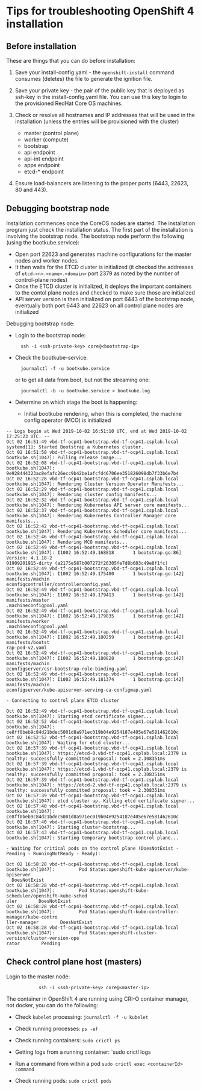 # Tips for troubleshooting OpenShift 4 installation

## Before installation

These are things that you can do before installation:

1. Save your install-config.yaml - the `openshift-install` command consumes (deletes) the file to generate the ignition file.

2. Save your private key - the pair of the public key that is deployed as ssh-key in the install-config.yaml file. You can use this key to login to the provisioned RedHat Core OS machines. 

3. Check or resolve all hostnames and IP addresses that will be used in the installation (unless the entries will be provisioned with the cluster)

	- master (control plane) 
	- worker (compute)
	- bootstrap 
	- api endpoint
	- api-int endpoint
	- apps endpoint
	- etcd-* endpoint

4. Ensure load-balancers are listening to the proper ports (6443, 22623, 80 and 443).

## Debugging bootstrap node

Installation commences once the CoreOS nodes are started. The installation program just check the installation status. The first part of the installation is involving the bootstrap node. The bootstrap node perform the following (using the bootkube.service):

- Open port 22623 and generates machine configurations for the master nodes and worker nodes. 
- It then waits for the ETCD cluster is initialized (it checked the addresses of `etcd-<n>.<name>.<domain>` port 2379 as noted by the number of control-plane nodes)
- Once the ETCD cluster is initialized, it deploys the important containers to the contol plane nodes and checked to make sure those are initialized
- API server version is then initialized on port 6443 of the bootstrap node, eventually both port 6443 and 22623 on all control plane nodes are initialized

Debugging bootstrap node:

- Login to the bootstrap node:

		ssh -i <ssh-private-key> core@<bootstrap-ip>

- Check the bootkube-service:

		journalctl -f -u bootkube.service

	or to get all data from boot, but not the streaming one:

		journalctl -b -u bootkube.service > bootkube.log 

- Determine on which stage the boot is happening:

	- Initial bootkube rendering, when this is completed, the machine config operator (MCO) is initialized 
```
-- Logs begin at Wed 2019-10-02 16:51:10 UTC, end at Wed 2019-10-02 17:25:23 UTC. --
Oct 02 16:51:49 vbd-tf-ocp41-bootstrap.vbd-tf-ocp41.csplab.local systemd[1]: Started Bootstrap a Kubernetes cluster.
Oct 02 16:51:50 vbd-tf-ocp41-bootstrap.vbd-tf-ocp41.csplab.local bootkube.sh[1047]: Pulling release image...
Oct 02 16:52:08 vbd-tf-ocp41-bootstrap.vbd-tf-ocp41.csplab.local bootkube.sh[1047]: 9e928444323ac8efafc26ecc9b42be1afcfd46706ee351826098db7f33b6e7b4
Oct 02 16:52:28 vbd-tf-ocp41-bootstrap.vbd-tf-ocp41.csplab.local bootkube.sh[1047]: Rendering Cluster Version Operator Manifests...
Oct 02 16:52:29 vbd-tf-ocp41-bootstrap.vbd-tf-ocp41.csplab.local bootkube.sh[1047]: Rendering cluster config manifests...
Oct 02 16:52:32 vbd-tf-ocp41-bootstrap.vbd-tf-ocp41.csplab.local bootkube.sh[1047]: Rendering Kubernetes API server core manifests...
Oct 02 16:52:37 vbd-tf-ocp41-bootstrap.vbd-tf-ocp41.csplab.local bootkube.sh[1047]: Rendering Kubernetes Controller Manager core manifests...
Oct 02 16:52:42 vbd-tf-ocp41-bootstrap.vbd-tf-ocp41.csplab.local bootkube.sh[1047]: Rendering Kubernetes Scheduler core manifests...
Oct 02 16:52:46 vbd-tf-ocp41-bootstrap.vbd-tf-ocp41.csplab.local bootkube.sh[1047]: Rendering MCO manifests...
Oct 02 16:52:49 vbd-tf-ocp41-bootstrap.vbd-tf-ocp41.csplab.local bootkube.sh[1047]: I1002 16:52:49.168818       1 bootstrap.go:86] Version: 4.1.18-2
01909201915-dirty (a2175e587b007272f26305fe7d8b603c49e8f1fc)
Oct 02 16:52:49 vbd-tf-ocp41-bootstrap.vbd-tf-ocp41.csplab.local bootkube.sh[1047]: I1002 16:52:49.175400       1 bootstrap.go:142] manifests/machin
econfigcontroller/controllerconfig.yaml
Oct 02 16:52:49 vbd-tf-ocp41-bootstrap.vbd-tf-ocp41.csplab.local bootkube.sh[1047]: I1002 16:52:49.179413       1 bootstrap.go:142] manifests/master
.machineconfigpool.yaml
Oct 02 16:52:49 vbd-tf-ocp41-bootstrap.vbd-tf-ocp41.csplab.local bootkube.sh[1047]: I1002 16:52:49.179835       1 bootstrap.go:142] manifests/worker
.machineconfigpool.yaml
Oct 02 16:52:49 vbd-tf-ocp41-bootstrap.vbd-tf-ocp41.csplab.local bootkube.sh[1047]: I1002 16:52:49.180259       1 bootstrap.go:142] manifests/bootst
rap-pod-v2.yaml
Oct 02 16:52:49 vbd-tf-ocp41-bootstrap.vbd-tf-ocp41.csplab.local bootkube.sh[1047]: I1002 16:52:49.180828       1 bootstrap.go:142] manifests/machin
econfigserver/csr-bootstrap-role-binding.yaml
Oct 02 16:52:49 vbd-tf-ocp41-bootstrap.vbd-tf-ocp41.csplab.local bootkube.sh[1047]: I1002 16:52:49.181374       1 bootstrap.go:142] manifests/machin
econfigserver/kube-apiserver-serving-ca-configmap.yaml
```

	- Connecting to control plane ETCD cluster 
```
Oct 02 16:52:49 vbd-tf-ocp41-bootstrap.vbd-tf-ocp41.csplab.local bootkube.sh[1047]: Starting etcd certificate signer...
Oct 02 16:52:52 vbd-tf-ocp41-bootstrap.vbd-tf-ocp41.csplab.local bootkube.sh[1047]: ce8ff0beb9c84d21bdec5001d8a971ec019b04e9254187e405e67e581462610c
Oct 02 16:52:52 vbd-tf-ocp41-bootstrap.vbd-tf-ocp41.csplab.local bootkube.sh[1047]: Waiting for etcd cluster...
Oct 02 16:57:39 vbd-tf-ocp41-bootstrap.vbd-tf-ocp41.csplab.local bootkube.sh[1047]: https://etcd-0.vbd-tf-ocp41.csplab.local:2379 is healthy: successfully committed proposal: took = 2.308351ms
Oct 02 16:57:39 vbd-tf-ocp41-bootstrap.vbd-tf-ocp41.csplab.local bootkube.sh[1047]: https://etcd-1.vbd-tf-ocp41.csplab.local:2379 is healthy: successfully committed proposal: took = 2.308351ms
Oct 02 16:57:39 vbd-tf-ocp41-bootstrap.vbd-tf-ocp41.csplab.local bootkube.sh[1047]: https://etcd-2.vbd-tf-ocp41.csplab.local:2379 is healthy: successfully committed proposal: took = 2.308351ms
Oct 02 16:57:39 vbd-tf-ocp41-bootstrap.vbd-tf-ocp41.csplab.local bootkube.sh[1047]: etcd cluster up. Killing etcd certificate signer...
Oct 02 16:57:40 vbd-tf-ocp41-bootstrap.vbd-tf-ocp41.csplab.local bootkube.sh[1047]: ce8ff0beb9c84d21bdec5001d8a971ec019b04e9254187e405e67e581462610c
Oct 02 16:57:40 vbd-tf-ocp41-bootstrap.vbd-tf-ocp41.csplab.local bootkube.sh[1047]: Starting cluster-bootstrap...
Oct 02 16:57:43 vbd-tf-ocp41-bootstrap.vbd-tf-ocp41.csplab.local bootkube.sh[1047]: Starting temporary bootstrap control plane...
```

	- Waiting for critical pods on the control plane (DoesNotExist - Pending - RunningNotReady - Ready):
```
Oct 02 16:58:28 vbd-tf-ocp41-bootstrap.vbd-tf-ocp41.csplab.local bootkube.sh[1047]:         Pod Status:openshift-kube-apiserver/kube-apiserver
  DoesNotExist
Oct 02 16:58:28 vbd-tf-ocp41-bootstrap.vbd-tf-ocp41.csplab.local bootkube.sh[1047]:         Pod Status:openshift-kube-scheduler/openshift-kube-sched
uler        DoesNotExist
Oct 02 16:58:28 vbd-tf-ocp41-bootstrap.vbd-tf-ocp41.csplab.local bootkube.sh[1047]:         Pod Status:openshift-kube-controller-manager/kube-contro
ller-manager        DoesNotExist
Oct 02 16:58:28 vbd-tf-ocp41-bootstrap.vbd-tf-ocp41.csplab.local bootkube.sh[1047]:         Pod Status:openshift-cluster-version/cluster-version-ope
rator        Pending
```

 
## Check control plane host (masters)

Login to the master node:

                ssh -i <ssh-private-key> core@<master-ip>

The container in OpenShift 4 are running using CRI-O container manager, not docker, you can do the following:

- Check `kubelet` processing: `journalctl -f -u kubelet`

- Check running processes: `ps -ef`

- Check running containers: `sudo crictl ps`

- Getting logs from a running container: `sudo crictl logs <containerId>

- Run a command from within a pod `sudo crictl exec <containerId> command`

- Check running pods: `sudo crictl pods`


